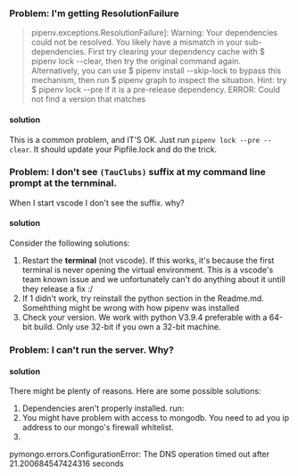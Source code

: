 ### Problem: I'm getting ResolutionFailure 
>pipenv.exceptions.ResolutionFailure]: Warning: Your dependencies could not be resolved. You likely have a mismatch in your sub-dependencies.
>  First try clearing your dependency cache with $ pipenv lock --clear, then try the original command again.
> Alternatively, you can use $ pipenv install --skip-lock to bypass this mechanism, then run $ pipenv graph to inspect the situation.
>  Hint: try $ pipenv lock --pre if it is a pre-release dependency.
> ERROR: Could not find a version that matches
#### solution
This is a common problem, and IT'S OK. Just run `pipenv lock --pre --clear`. It should update your Pipfile.lock and do the trick.

### Problem: I don't see `(TauClubs)` suffix at my command line prompt at the ternminal.
When I start vscode I don't see the suffix. why?

#### solution
Consider the following solutions:
1. Restart the **terminal** (not vscode). If this works, it's because the first terminal is never opening the virtual environment. This is a vscode's team known issue and we unfortunately can't do anything about it untill they release a fix :/
2. If 1 didn't work, try reinstall the python section in the Readme.md. Somehthing might be wrong with how pipenv was installed
3. Check your version. We work with python V3.9.4 preferable with a 64-bit build. Only use 32-bit if you own a 32-bit machine.

### Problem: I can't run the server. Why?

#### solution
There might be plenty of reasons. Here are some possible solutions:
1. Dependencies aren't properly installed. run: 
2. You might have problem with access to mongodb. You need to ad you ip address to our mongo's firewall whitelist.
3. 
pymongo.errors.ConfigurationError: The DNS operation timed out after 21.200684547424316 seconds
